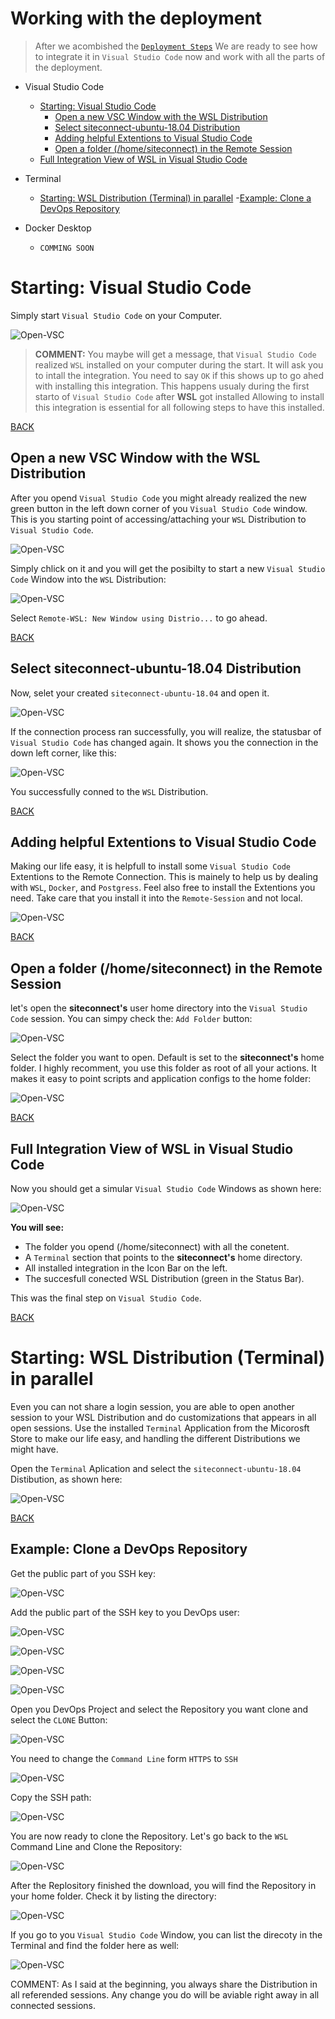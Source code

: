 # Working with the deployment

> After we acombished the [```Deployment Steps```](README.md) We are ready to see how 
> to integrate it in ```Visual Studio Code``` now and work with all the parts of the deployment.

- Visual Studio Code
    - [Starting: Visual Studio Code](#Starting-Visual-Studio-Code)
        - [Open a new VSC Window with the WSL Distribution](#Open-a-new-VSC-Window-with-the-WSL-Distribution)
        - [Select siteconnect-ubuntu-18.04 Distribution](#Select-siteconnect-ubuntu-18-04-Distribution)
        - [Adding helpful Extentions to Visual Studio Code](#Adding-helpful-Extentions-to-Visual-Studio-Code)
        - [Open a folder (/home/siteconnect) in the Remote Session](#Open-a-folder-homesiteconnect-in-the-Remote-Session)
    - [Full Integration View of WSL in Visual Studio Code](#Full-Integration-View-of-WSL-in-Visual-Studio-Code)

- Terminal
    - [Starting: WSL Distribution (Terminal) in parallel](#Starting-WSL-Distribution-Terminal-in-parallel)
        -[Example: Clone a DevOps Repository](#Example-Clone-a-DevOps-Repository)

- Docker Desktop
    - ```COMMING SOON```

# Starting: Visual Studio Code

Simply start ```Visual Studio Code``` on your Computer.

![Open-VSC](images/vsc-001.png)

> **COMMENT:** You maybe will get a message, that ```Visual Studio Code``` realized
> ```WSL``` installed on your computer during the start. It will ask you to intall the integration.
> You need to say ```OK``` if this shows up to go ahed with installing this integration.
> This happens usualy during the first starto of ```Visual Studio Code``` after **WSL** got installed
> Allowing to install this integration is essential for all following steps to have this installed.

[BACK](#Working-with-the-deployment)

## Open a new VSC Window with the WSL Distribution

After you opend ```Visual Studio Code``` you might already realized the new green button
in the left down corner of you ```Visual Studio Code``` window. This is you starting point
of accessing/attaching your ```WSL``` Distribution to ```Visual Studio Code```.

![Open-VSC](images/vsc-002.png)

Simply chlick on it and you will get the posibilty to start a new ```Visual Studio Code```
Window into the ```WSL``` Distribution:

![Open-VSC](images/vsc-003.png)

Select ```Remote-WSL: New Window using Distrio...``` to go ahead.

[BACK](#Working-with-the-deployment)

## Select siteconnect-ubuntu-18.04 Distribution

Now, selet your created ```siteconnect-ubuntu-18.04``` and open it.

![Open-VSC](images/vsc-004.png)

If the connection process ran successfully, you will realize, the
statusbar of ```Visual Studio Code``` has changed again. It shows
you the connection in the down left corner, like this:

![Open-VSC](images/vsc-005.png)

You successfully conned to the ```WSL``` Distribution.

[BACK](#Working-with-the-deployment)

## Adding helpful Extentions to Visual Studio Code

Making our life easy, it is helpfull to install some ```Visual Studio Code```
Extentions to the Remote Connection. This is mainely to help us by
dealing with ```WSL```, ```Docker```, and ```Postgress```.
Feel also free to install the Extentions you need. Take care that you
install it into the ```Remote-Session``` and not local.

![Open-VSC](images/vsc-006.png)

[BACK](#Working-with-the-deployment)

## Open a folder (/home/siteconnect) in the Remote Session

let's open the **siteconnect's** user home directory into the ```Visual Studio Code```
session. You can simpy check the: ```Add Folder``` button:

![Open-VSC](images/vsc-007.png)

Select the folder you want to open. Default is set to the **siteconnect's**
home folder. I highly recomment, you use this folder as root of all
your actions. It makes it easy to point scripts and application configs
to the home folder:

![Open-VSC](images/vsc-008.png)

[BACK](#Working-with-the-deployment)

## Full Integration View of WSL in Visual Studio Code

Now you should get a simular ```Visual Studio Code``` Windows as shown here:

![Open-VSC](images/vsc-009.png)

**You will see:**
- The folder you opend (/home/siteconnect) with all the conetent. 
- A ```Terminal``` section that points to the **siteconnect's** home directory.
- All installed integration in the Icon Bar on the left.
- The succesfull conected WSL Distribution (green in the Status Bar).

This was the final step on ```Visual Studio Code```.

[BACK](#Working-with-the-deployment)

# Starting: WSL Distribution (Terminal) in parallel

Even you can not share a login session, you are able to open another session to your
WSL Distribution and do customizations that appears in all open sessions. Use the installed
```Terminal``` Application from the Micorosft Store to make our life easy, and handling
the different Distributions we might have.

Open the ```Terminal``` Aplication and select the ```siteconnect-ubuntu-18.04``` 
Distibution, as shown here:

![Open-VSC](images/wsl-001.png)

[BACK](#Working-with-the-deployment)

## Example: Clone a DevOps Repository

Get the public part of you SSH key:

![Open-VSC](images/wsl_cat-ssh-pub-key.png)

Add the public part of the SSH key to you DevOps user:

![Open-VSC](images/devops_add-ssh.key.png)

![Open-VSC](images/devops_ssh-keys_1.png)

![Open-VSC](images/devops_ssh-key_2.png)

![Open-VSC](images/devops_ssh-key-3.png)

Open you DevOps Project and select the Repository you want clone
and select the ```CLONE``` Button:

![Open-VSC](images/devops_ssh-clone-repo.png)

You need to change the ```Command Line``` form ```HTTPS``` to ```SSH```

![Open-VSC](images/devops_clone-repo_witch-to-ssh.png)

Copy the SSH path:

![Open-VSC](images/devops_clone-repo_copy-reop-url.png)

You are now ready to clone the Repository.
Let's go back to the ```WSL``` Command Line and
Clone the Repository:

![Open-VSC](images/wsl_clone-repo.png)

After the Replository finished the download, you
will find the Repository in your home folder.
Check it by listing the directory:

![Open-VSC](images/wsl_ls-folder.png)

If you go to you ```Visual Studio Code``` Window,
you can list the direcoty in the Terminal and find
the folder here as well:

![Open-VSC](images/wsl_vsc-ls-folder.png)

COMMENT: As I said at the beginning, you always share
the Distribution in all referended sessions. Any change
you do will be aviable right away in all connected sessions.